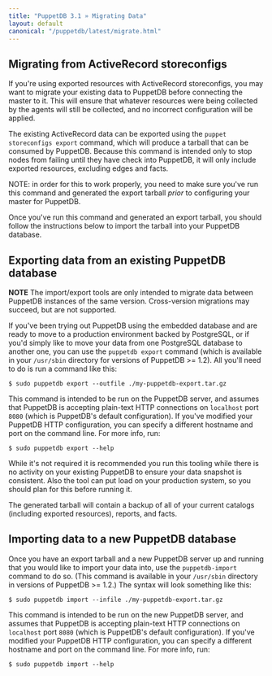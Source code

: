 ```yaml
---
title: "PuppetDB 3.1 » Migrating Data"
layout: default
canonical: "/puppetdb/latest/migrate.html"
---
```


Migrating from ActiveRecord storeconfigs
-----

If you're using exported resources with ActiveRecord storeconfigs, you may want to migrate your existing data to PuppetDB before connecting the master to it. This will ensure that whatever resources were being collected by the agents will still be collected, and no incorrect configuration will be applied.

The existing ActiveRecord data can be exported using the `puppet storeconfigs export` command, which will produce a tarball that can be consumed by PuppetDB. Because this command is intended only to stop nodes from failing until they have check into PuppetDB, it will only include exported resources, excluding edges and facts.

NOTE: in order for this to work properly, you need to make sure you've run this command and generated the export tarball *prior* to configuring your master for PuppetDB.

Once you've run this command and generated an export tarball, you should follow the instructions below to import the tarball into your PuppetDB database.

Exporting data from an existing PuppetDB database
------

**NOTE** The import/export tools are only intended to migrate data between PuppetDB instances of the same version. Cross-version migrations may succeed, but are not supported.

If you've been trying out PuppetDB using the embedded database and are ready to move to a production environment backed by PostgreSQL, or if you'd simply like to move your data from one PostgreSQL database to another one, you can use the `puppetdb export` command (which is available in your `/usr/sbin` directory for versions of PuppetDB >= 1.2).  All you'll need to do is run a command like this:

    $ sudo puppetdb export --outfile ./my-puppetdb-export.tar.gz

This command is intended to be run on the PuppetDB server, and assumes that PuppetDB is accepting plain-text HTTP connections on `localhost` port `8080` (which is PuppetDB's default configuration). If you've modified your PuppetDB HTTP configuration, you can specify a different hostname and port on the command line.  For more info, run:

    $ sudo puppetdb export --help

While it's not required it is recommended you run this tooling while there is no activity on your existing PuppetDB to ensure your data snapshot is consistent. Also the tool can put load on your production system, so you should plan for this before running it.

The generated tarball will contain a backup of all of your current catalogs (including exported resources), reports, and facts.

Importing data to a new PuppetDB database
------

Once you have an export tarball and a new PuppetDB server up and running that you would like to import your data into, use the `puppetdb-import` command to do so.  (This command is available in your `/usr/sbin` directory in versions of PuppetDB >= 1.2.) The syntax will look something like this:

    $ sudo puppetdb import --infile ./my-puppetdb-export.tar.gz

This command is intended to be run on the new PuppetDB server, and assumes that PuppetDB is accepting plain-text HTTP connections on `localhost` port `8080` (which is PuppetDB's default configuration).  If you've modified your PuppetDB HTTP configuration, you can specify a different hostname and port on the command line.  For more info, run:

    $ sudo puppetdb import --help
